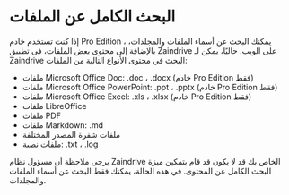 # البحث الكامل عن الملفات

إذا كنت تستخدم خادم Pro Edition ، يمكنك البحث عن أسماء الملفات والمجلدات، بالإضافة إلى محتوى بعض الملفات، في تطبيق Zaindrive على الويب. حاليًا، يمكن لـ Zaindrive البحث في محتوى الأنواع التالية من الملفات:

* ملفات Microsoft Office Doc: .doc ، .docx (خادم Pro Edition فقط)
* ملفات Microsoft Office PowerPoint: .ppt ، .pptx (خادم Pro Edition فقط)
* ملفات Microsoft Office Excel: .xls ، .xlsx (خادم Pro Edition فقط)
* ملفات LibreOffice
* ملفات PDF
* ملفات Markdown: .md
* ملفات شفرة المصدر المختلفة
* ملفات نصية: .txt ، .log

يرجى ملاحظة أن مسؤول نظام Zaindrive الخاص بك قد لا يكون قد قام بتمكين ميزة البحث الكامل عن المحتوى. في هذه الحالة، يمكنك فقط البحث عن أسماء الملفات والمجلدات.
